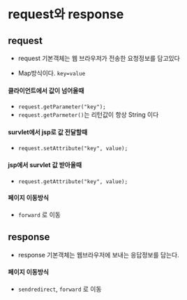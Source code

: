 # request와 response

## request

- request 기본객체는 웹 브라우저가 전송한 요청정보를 담고있다

- Map방식이다.  `key=value`

#### 클라이언트에서 값이 넘어올때

- `request.getParameter("key");`
- `request.getParmeter()`는 리턴값이 항상 String 이다



#### survlet에서 jsp로 값 전달할때

- `request.setAttribute("key", value);`

#### jsp에서 survlet 값 받아올때

- `request.getAttribute("key", value);`

#### 페이지 이동방식 

- `forward` 로 이동

## response

- response 기본객체는 웹브라우저에 보내는 응답정보를 담는다.



#### 페이지 이동방식

- `sendredirect`, `forward` 로 이동